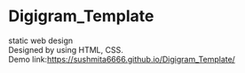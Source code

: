 # Digigram_Template
static web design  
Designed by using HTML, CSS.  
Demo link:https://sushmita6666.github.io/Digigram_Template/
